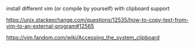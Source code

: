 install different vim (or compile by yourself) with clipboard support

https://unix.stackexchange.com/questions/12535/how-to-copy-text-from-vim-to-an-external-program#12565

https://vim.fandom.com/wiki/Accessing_the_system_clipboard
